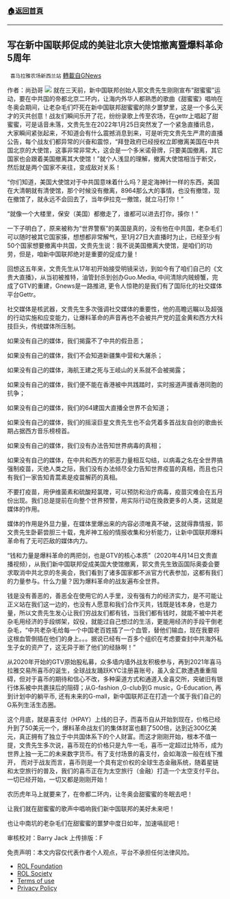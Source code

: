 ###  [:house:返回首頁](https://github.com/ourhimalayas/txt)
---


## 写在新中国联邦促成的美驻北京大使馆撤离暨爆料革命5周年
` 喜马拉雅农场新西兰站` [轉載自GNews](https://gnews.org/zh-hans/1923619/)

作者：尚劲哥
![](https://assets.gnews.org/wp-content/uploads/2022/01/图片-1-32.png)
就在三天前，新中国联邦创始人郭文贵先生刚刚宣布“甜蜜蜜”运动，要在中共国的帝都北京二环内，让海内外华人都熟悉的歌曲《甜蜜蜜》唱响在冬奥会期间，让老杂毛们吓死在新中国联邦甜蜜蜜的除夕噩梦里，这是一个多么天才的灭共创意！战友们瞬间乐开了花，纷纷录歌上传至农场，在gettr上唱起了甜蜜蜜，可是话音未落，文贵先生在2022年1月25日突然发了一个紧急直播讯息，大家瞬间紧张起来，不知道会有什么震撼消息到来，可是听完文贵先生严肃的直播公告，每个战友们都异常的兴奋和震惊，“拜登政府已经授权立即撤离美国在中共国北京的大使馆，这事非常非常大，这会是一个多米诺骨牌，只要美国撤离，其它国家也会跟着美国撤离其大使馆！”就个人浅显的理解，撤离大使馆相当于断交，然后就是两个国家不来往，变成敌对关系！

“你们知道，美国大使馆对于中共国意味着什么吗？是定海神针一样的东西，美国在大清朝就有清使馆，那个时候没有撤离，8964那么大的事情，也没有撤馆，现在撤馆了，就永远不会回去了，当年伊拉克一撤馆，就立马打你！”

“就像一个大楼里，保安（美国）都撤走了，谁都可以进去打你，揍你！”

一下子明白了，原来被称为“世界警察”的美国是真的，没有他在中共国，老杂毛们可以随时被其它国家揍，想想都非常解气，至1月27日大直播时为止，已经至少有50个国家想要撤离中共国，文贵先生说：我不说美国撤离大使馆，是咱们的功劳，但是，咱新中国联邦绝对是重要的促成力量！

回想这五年来，文贵先生从17年初开始接受明镜采访，到如今有了咱们自己的《文贵大直播》，从当初被推特，油管封杀到创办Guo.Media, 中间清除内贼螃蟹，完成了GTV的重建，Gnews是一路推进, 更令人惊艳的是我们有了国际化的社交媒体平台Gettr。

社交媒体是核武器，文贵先生多次强调社交媒体的重要性，他的高瞻远瞩以及超强的行动实施和应变能力，让爆料革命的声音再也不会被共产党的蓝金黄和西方大科技巨头，传统媒体所压制。

如果没有自己的媒体，我们揭露不了中共的假丑恶；

如果没有自己的媒体，我们不会知道新疆集中营和大屠杀；

如果没有自己的媒体，海航王建之死与王岐山的关系就不会被揭露；

如果没有自己的媒体，我们便不能在香港被中共践踏时，实时报道声援香港同胞的抗争；

如果没有自己的媒体，我们的64建国大直播全世界不会知道；

如果没有自己的媒体，我们的摇滚巨星文贵先生也不会凭着多首战友自创的歌曲长期占据西方音乐榜榜首。

如果没有自己的媒体，我们没有办法告知世界病毒的真相；

如果没有自己的媒体，在中共和西方的邪恶力量相互勾结，以病毒之名在全世界搞强制疫苗，灭绝人类之际，我们没有办法倾尽全力告知世界疫苗的真相，而且也只有我们一家告知青蒿素是疫苗解药的真相。

不要打疫苗，用伊维菌素和硫酸羟氯喹，可以预防和治疗病毒，疫苗灾难会在五月份出现。我们总是提前在向整个世界预警，用实际行动在挽救更多的人类，这就是媒体的作用。

媒体的作用是外显力量，在媒体里爆出来的内容必须唯真不破，这就得靠情报，郭文贵先生卧薪尝胆三十载，鬼斧神工般的情报收集和分析能力，让新中国联邦爆料革命有了无可匹敌的媒体内力。

“钱和力量是爆料革命的两把剑，也是GTV的核心本质”（2020年4月14日文贵直播视频），从我们新中国联邦促成美国大使馆撤离，郭文贵先生致函国际奥委会要求取消中共北京的冬奥会，我们看到了诸多国家都不派官方代表参加，这都有我们的力量参与。什么力量？因为爆料革命的战友遍布全世界。

钱是没有善恶的，善恶全在使用它的人手里，没有强有力的经济实力，是不可能让正义站在我们这一边的，也没有人愿意和我们合作灭共，钱既是钱本身，也是力量，所以文贵先生发心让我们穷战友们都有钱，当我们都有钱时，就能不被中共老杂毛用经济的手段绑架，奴役，就能过自己想过的生活，更能用经济的手段干倒老杂毛，“中共老杂毛给每一个中国老百姓插了一个血管，替他们输血，现在我要将这根血管倒插在他们的身上。。。据说已经有一百多个组织在考虑要查封中共海外私生子女的资产了，这无异于断了他们的经脉啊！”

从2020年开始的GTV原始股私募，众多墙内墙外战友积极参与，再到2021年喜马拉雅交易所喜币的诞生，全球战友踊跃KYC注册喜账号，虽入金汇款遭遇重重阻碍，但对于喜币的期待和信心不改，多种渠道方式和通道入金喜交所，突破旧有银行体系被中共裹挟后的阻碍；从G-fashion ,G-club到G music，G-Education, 再到计划中的躺平币, 还有未来的G-mall，新中国联邦正在打造一个属于我们自己的G系列生活生态圈。

这个月底，就是喜支付（HPAY）上线的日子，而喜币自从开始到现在，价格已经升到了50美元一个，爆料革命战友们的集体财富也翻了500倍，达到近300亿美元，真正拥有了独立于中共国体系下的个人财富。而这才刚刚开始，根本不值一提，文贵先生多次说，喜币现在的价格只是九牛一毛，喜币一定超过比特币，成为世界上独一无二的未来数字货币。有了支付场景的喜支付，会如海浪一般在线下推开， 而对于战友而言，喜币则是一个具有定价权的全球生态金融系统，随着星链和太空旅行的普及，我们的喜币正在为太空旅行（金融）打造一个太空支付平台。一切已经开始，一切又都是刚刚开始！

农历虎年马上就要来了，在帝都二环内，让冬奥会甜蜜蜜的冬眠去吧！

让我们就在甜蜜蜜的歌声中唱响我们新中国联邦的美好未来吧！

也让中南坑的老杂毛们在甜蜜蜜的噩梦中度日如年，加速嗝屁吧！

审核校对：Barry Jack
上传排版：F

 

免责声明：本文内容仅代表作者个人观点，平台不承担任何法律风险。

- [ROL Foundation](https://rolfoundation.org/)
- [ROL Society](https://rolsociety.org/)
- [Terms of use](https://gnews.org/terms-of-use-3/)
- [Privacy Policy](https://gnews.org/privacy-policy/)
